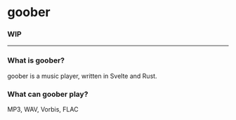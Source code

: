 # goober

### WIP

---

### What is goober?

goober is a music player, written in Svelte and Rust.

### What can goober play?

MP3, WAV, Vorbis, FLAC
